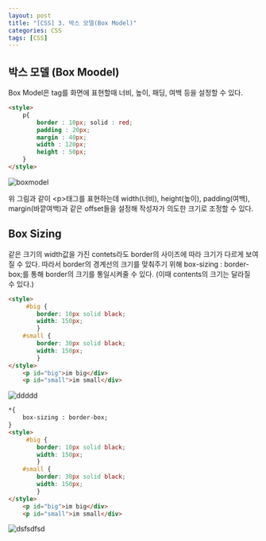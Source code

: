 ```yaml
---
layout: post
title: "[CSS] 3. 박스 모델(Box Model)"
categories: CSS
tags: [CSS]
---
```


## 박스 모델 (Box Moodel)

Box Model은 tag를 화면에 표현할때 너비, 높이, 패딩, 여백 등을 설정할 수 있다.

~~~html
<style>
    p{
        border : 10px; solid : red;
        padding : 20px;
        margin : 40px;
        width : 120px;
        height : 50px;
    }
</style>
~~~

![boxmodel](https://user-images.githubusercontent.com/78485996/134496941-c8912aba-58a7-4501-8dc7-de61876d7289.PNG)

위 그림과 같이 \<p>태그를 표현하는데 width(너비), height(높이), padding(여백), margin(바깥여백)과 같은 offset들을 설정해 작성자가 의도한 크기로 조정할 수 있다.

## Box Sizing

같은 크기의 width값을 가진 contets라도 border의 사이즈에 따라 크기가 다르게 보여질 수 있다. 따라서 border의 경계선의 크기를 맞춰주기 위해 
box-sizing : border-box;를 통해 border의 크기를 통일시켜줄 수 있다. (이때 contents의 크기는 달라질 수 있다.)

~~~html
<style>
     #big {
        border: 10px solid black;
        width: 150px;
        }
    #small {
        border: 30px solid black;
        width: 150px;
        }
</style>
    <p id="big">im big</div>
    <p id="small">im small</div>
~~~

![ddddd](https://user-images.githubusercontent.com/78485996/134499594-8ff39f38-97ff-4b80-8f75-d0732d7c6727.PNG)

~~~html
*{
    box-sizing : border-box;
}
<style>
     #big {
        border: 10px solid black;
        width: 150px;
        }
    #small {
        border: 30px solid black;
        width: 150px;
        }
</style>
    <p id="big">im big</div>
    <p id="small">im small</div>
~~~
   
![dsfsdfsd](https://user-images.githubusercontent.com/78485996/134499700-81169a08-f184-4223-b49e-ee68bd86b11e.PNG)

